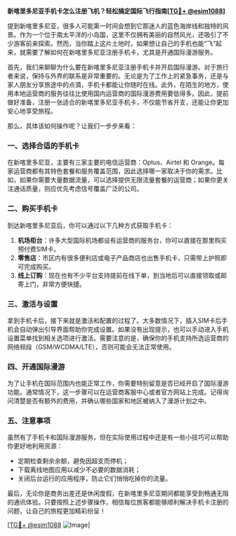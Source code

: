 **新喀里多尼亚手机卡怎么注册飞机？轻松搞定国际飞行指南[[TG💪+ @esim1088](https://t.me/s/esim1088)]**

提到新喀里多尼亚，很多人可能第一时间会想到它那迷人的蓝色海岸线和独特的风景。作为一个位于南太平洋的小岛国，这里不仅拥有美丽的自然风光，还吸引了不少游客前来探索。然而，当你踏上这片土地时，如果想让自己的手机也能“飞”起来，就需要了解如何在新喀里多尼亚注册手机卡，尤其是开通国际漫游服务。

首先，我们来聊聊为什么要在新喀里多尼亚注册手机卡并开启国际漫游。对于旅行者来说，保持与外界的联系是非常重要的。无论是为了工作上的紧急事务，还是与家人朋友分享旅途中的点滴，手机卡都能让你随时在线。此外，在陌生的地方，使用本地运营商的服务往往比使用国内运营商的国际漫游费用要低得多。因此，提前做好准备，注册一张适合的新喀里多尼亚手机卡，不仅能节省开支，还能让你更加安心地享受旅程。

那么，具体该如何操作呢？让我们一步步来看：

### 一、选择合适的手机卡

在新喀里多尼亚，主要有三家主要的电信运营商：Optus、Airtel 和 Orange。每家运营商都有其特色套餐和服务覆盖范围，因此选择哪一家取决于你的需求。比如，如果你需要大量数据流量，可以选择提供无限流量套餐的运营商；如果你更关注通话质量，则应优先考虑信号覆盖广泛的公司。

### 二、购买手机卡

到达新喀里多尼亚后，你可以通过以下几种方式获取手机卡：
1. **机场柜台**：许多大型国际机场都设有运营商的服务台，你可以直接在那里购买预付费SIM卡。
2. **零售店**：市区内有很多便利店或电子产品商店也出售手机卡，只需带上护照即可完成购买。
3. **线上订购**：现在也有不少平台支持提前在线下单，到当地后可以直接领取或邮寄上门，非常方便快捷。

### 三、激活与设置

拿到手机卡后，接下来就是激活和配置的过程了。大多数情况下，插入SIM卡后手机会自动弹出引导界面帮助你完成设置。如果没有出现提示，也可以手动进入手机设置菜单找到相关选项进行激活。需要注意的是，确保你的手机支持所选运营商的网络频段（GSM/WCDMA/LTE），否则可能会无法正常使用。

### 四、开通国际漫游

为了让手机在国际范围内也能正常工作，你需要特别留意是否已经开启了国际漫游功能。通常情况下，这一步骤可以在运营商客服中心或者官方网站上完成。记得询问清楚是否有额外的费用，并确认哪些国家和地区被纳入了漫游计划之中。

### 五、注意事项

虽然有了手机卡和国际漫游服务，但在实际使用过程中还是有一些小技巧可以帮助你更好地利用资源：
- 定期检查剩余余额，避免因超支而停机；
- 下载离线地图应用以减少不必要的数据消耗；
- 关闭后台运行的应用程序，防止它们悄悄吃掉你的流量。

最后，无论你是商务出差还是休闲度假，在新喀里多尼亚期间都能享受到畅通无阻的通讯体验。只要按照上述步骤操作，相信每位旅客都能够顺利解决手机卡注册的问题，让自己的旅程更加精彩纷呈！

[[TG💪+ @esim1088](https://t.me/s/esim1088) ![Image](https://i.postimg.cc/4NQfJmqS/Snipaste-2025-05-13-00-14-12.png)]